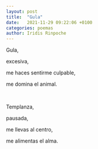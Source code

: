 ```yaml
---
layout: post
title:  "Gula"
date:   2021-11-29 09:22:06 +0100
categories: poemas
author: Iridis Rinpoche
---
```


Gula,

excesiva, 

me haces sentirme culpable,

me domina el animal.

<br>

Templanza,

pausada,

me llevas al centro,

me alimentas el alma.











